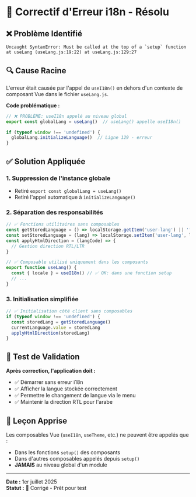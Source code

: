# 🔧 Correctif d'Erreur i18n - Résolu

## ❌ **Problème Identifié**
```
Uncaught SyntaxError: Must be called at the top of a `setup` function
at useLang (useLang.js:19:22) at useLang.js:129:27
```

## 🔍 **Cause Racine**
L'erreur était causée par l'appel de `useI18n()` en dehors d'un contexte de composant Vue dans le fichier `useLang.js`. 

**Code problématique :**
```javascript
// ❌ PROBLÈME: useI18n appelé au niveau global
export const globalLang = useLang()  // useLang() appelle useI18n()

if (typeof window !== 'undefined') {
  globalLang.initializeLanguage()  // Ligne 129 - erreur
}
```

## ✅ **Solution Appliquée**

### **1. Suppression de l'instance globale**
- Retiré `export const globalLang = useLang()`
- Retiré l'appel automatique à `initializeLanguage()`

### **2. Séparation des responsabilités**
```javascript
// ✅ Fonctions utilitaires sans composables
const getStoredLanguage = () => localStorage.getItem('user-lang') || 'fr'
const setStoredLanguage = (lang) => localStorage.setItem('user-lang', lang)
const applyHtmlDirection = (langCode) => {
  // Gestion direction RTL/LTR
}

// ✅ Composable utilisé uniquement dans les composants
export function useLang() {
  const { locale } = useI18n() // ✅ OK: dans une fonction setup
  // ...
}
```

### **3. Initialisation simplifiée**
```javascript
// ✅ Initialisation côté client sans composables
if (typeof window !== 'undefined') {
  const storedLang = getStoredLanguage()
  currentLanguage.value = storedLang
  applyHtmlDirection(storedLang)
}
```

## 🧪 **Test de Validation**

**Après correction, l'application doit :**
- ✅ Démarrer sans erreur i18n
- ✅ Afficher la langue stockée correctement
- ✅ Permettre le changement de langue via le menu
- ✅ Maintenir la direction RTL pour l'arabe

## 📝 **Leçon Apprise**

Les composables Vue (`useI18n`, `useTheme`, etc.) ne peuvent être appelés que :
- Dans les fonctions `setup()` des composants
- Dans d'autres composables appelés depuis `setup()`
- **JAMAIS** au niveau global d'un module

---

**Date :** 1er juillet 2025  
**Statut :** 🔧 Corrigé - Prêt pour test
